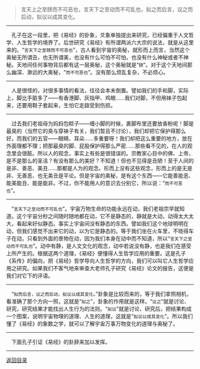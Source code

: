 > 言天上之至赜而不可恶也，言天下之至动而不可乱也，拟之而后言，议之而后动，拟议以成其变化。
___
&emsp;孔子在这一段里，把《易经》的卦象，爻象单独提出来研究，已经偏重于人文哲学、人生哲学的境界了。后世研究《易经》有所谓两派六大宗的说法，就是从这里来的。“``言天下之至赜而不可恶也``”，古人看到宇宙的奥秘，就形而上而言，当然这个奥秘无所谓丑，也无所谓美，也没有什么可怕不可怕，也没有什么神秘或者不神秘。天地间任何事物背后都有这一层奥秘，这个奥秘就是“``赜``”。对于这个天地间那么幽深、渺远的大奥秘，“``而不可恶也``”。没有那么烦乱复杂，不必烦心。
___
&emsp;人是很怪的，对很多事情的看法，往往会本末倒置。譬如我们的手和脚，实际上，脚比手脏多了——有香港脚、灰指甲、鸡眼……我们对脚，不但用袜子包起来，还要用鞋子套起来，生怕它走路受到伤损。
___
&emsp;过去我们老祖母为妈妈包粽子——缠小脚的时候，裹脚布里还要放香粉呢！脚是最臭的（当然它的臭与穿袜子有关，我们暂且不讨论），我们却把它保护得那么好。而我们的五官——眼睛、耳朵……多重要呀！我们却把这么重要的地方，放在外面理都不理；把那最臭的脚、屁股保护得那么严密……那些看不见的，在人的观念里会很脏。所以人的观念，事实上有些是很错误的。宗教家心目中的佛、上帝，是不是那么的圣洁？有没有那么的美好？不知道！但也不见得是丑陋！至于人间的是非、善恶、美丑……那都是人为的观念。形而上没有这些观念，形而上的是无是非、无善恶、也无美丑是平论。但是宇宙的奥秘，是有这个东西——它能善能恶、能美能丑、能是能非。不过，你不能用人的意识去分别它，所以说：“``而不可恶也``”。
___
&emsp;“``言天下之至动而不可乱也``”。宇宙万物生命的功能永远在动，我们老祖宗早就知道。这个宇宙分秒之间随时随地都在动，它不是静态的，静就是大动，动得太大太大，看起来好似静态。事实上宇宙间没有静态的东西。譬如我们这个地球明明在动，但我们感觉不出来它的动，以为它是静态的。等于我们坐在火车里，不晓得车子在动，只看到外面的景物在动，因为我们本身在动中而不知道，所以“``言天下之至动而不可乱也``”。动中有静，是人文文化的观念，动中若说没有静，也是我们在感受上所产生的。根据这两个道理，《易经》便懂得人生哲学应用的重要。这是孔子《系传》的偏向，把《易经》哲学导向人生哲学的方向，我们可以叫它人生哲学应用之研究。如果我们不客气地来审查大老师孔子研究《易经》论文的报告，这便是我们对它下的评语。
___
&emsp;“``拟而后言，议之而后动，拟议以成其变化。``”卦象是比较而来的，等于我们拿照相机，看准确了那个方向一照，这就是“``拟之``”，卦象的作用就是这样。“``议之``”就是讨论、研究，研究结果才能找出人生行为的法则。“``拟议``”就是讨论、研究后，把结果构成一个图案，说明宇宙物理的道理、人生的道理，这就是“``拟议以成其变化``”。所以我们懂了《易经》的象数之学，就可以了解宇宙万事万物变化的道理与奥秘了。
___
&emsp;下面孔子引证《易经》的卦辞来加以发挥。
___
[返回目录](../../../master/README.md#目录)